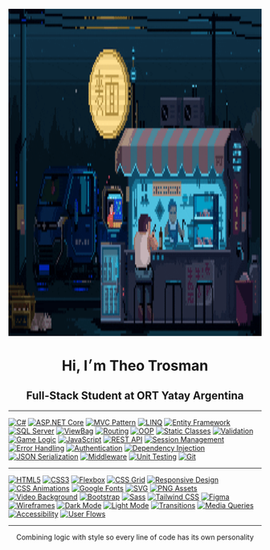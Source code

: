 <p align="center">
  <img src="c991e9eb7c467b34294be002b2493037.gif" width="900" height="650" alt="ascii banner"/>
</p>

<h1 align="center">Hi, I׳m Theo Trosman</h1>
<h2 align="center">Full-Stack Student at ORT Yatay Argentina</h2> 

--- 

[![C#](https://img.shields.io/badge/C%23-1C1C1E?style=for-the-badge&logo=csharp&logoColor=CFCFD1)]() 
[![ASP.NET Core](https://img.shields.io/badge/ASP.NET%20Core-1C1C1E?style=for-the-badge&logo=dotnet&logoColor=CFCFD1)]() 
[![MVC Pattern](https://img.shields.io/badge/MVC-1C1C1E?style=for-the-badge&logo=visualstudiocode&logoColor=CFCFD1)]() 
[![LINQ](https://img.shields.io/badge/LINQ-1C1C1E?style=for-the-badge&logo=codewars&logoColor=CFCFD1)]() 
[![Entity Framework](https://img.shields.io/badge/Entity%20Framework-1C1C1E?style=for-the-badge&logo=dotnet&logoColor=CFCFD1)]() 
[![SQL Server](https://img.shields.io/badge/SQL%20Server-1C1C1E?style=for-the-badge&logo=microsoftsqlserver&logoColor=CFCFD1)]() 
[![ViewBag](https://img.shields.io/badge/ViewBag-1C1C1E?style=for-the-badge&logo=data&logoColor=CFCFD1)]() 
[![Routing](https://img.shields.io/badge/Routing-1C1C1E?style=for-the-badge&logo=github&logoColor=CFCFD1)]() 
[![OOP](https://img.shields.io/badge/OOP-1C1C1E?style=for-the-badge&logo=abstract&logoColor=CFCFD1)]() 
[![Static Classes](https://img.shields.io/badge/Static%20Classes-1C1C1E?style=for-the-badge&logo=circle&logoColor=CFCFD1)]() 
[![Validation](https://img.shields.io/badge/Validation-1C1C1E?style=for-the-badge&logo=check&logoColor=CFCFD1)]() 
[![Game Logic](https://img.shields.io/badge/Game%20Logic-1C1C1E?style=for-the-badge&logo=joystick&logoColor=CFCFD1)]() 
[![JavaScript](https://img.shields.io/badge/JavaScript-1C1C1E?style=for-the-badge&logo=javascript&logoColor=CFCFD1)]() 
[![REST API](https://img.shields.io/badge/REST%20API-1C1C1E?style=for-the-badge&logo=cloud&logoColor=CFCFD1)]() 
[![Session Management](https://img.shields.io/badge/Session%20Management-1C1C1E?style=for-the-badge&logo=session&logoColor=CFCFD1)]() 
[![Error Handling](https://img.shields.io/badge/Error%20Handling-1C1C1E?style=for-the-badge&logo=bug&logoColor=CFCFD1)]() 
[![Authentication](https://img.shields.io/badge/Authentication-1C1C1E?style=for-the-badge&logo=unlock&logoColor=CFCFD1)]() 
[![Dependency Injection](https://img.shields.io/badge/Dependency%20Injection-1C1C1E?style=for-the-badge&logo=syringe&logoColor=CFCFD1)]() 
[![JSON Serialization](https://img.shields.io/badge/JSON%20Serialization-1C1C1E?style=for-the-badge&logo=json&logoColor=CFCFD1)]() 
[![Middleware](https://img.shields.io/badge/Middleware-1C1C1E?style=for-the-badge&logo=microsoft&logoColor=CFCFD1)]() 
[![Unit Testing](https://img.shields.io/badge/Unit%20Testing-1C1C1E?style=for-the-badge&logo=testtube&logoColor=CFCFD1)]() 
[![Git](https://img.shields.io/badge/Git-1C1C1E?style=for-the-badge&logo=git&logoColor=CFCFD1)]()

---

[![HTML5](https://img.shields.io/badge/HTML5-1C1C1E?style=for-the-badge&logo=html5&logoColor=CFCFD1)]() 
[![CSS3](https://img.shields.io/badge/CSS3-1C1C1E?style=for-the-badge&logo=css3&logoColor=CFCFD1)]() 
[![Flexbox](https://img.shields.io/badge/Flexbox-1C1C1E?style=for-the-badge&logo=css3&logoColor=CFCFD1)]() 
[![CSS Grid](https://img.shields.io/badge/CSS%20Grid-1C1C1E?style=for-the-badge&logo=csswizardry&logoColor=CFCFD1)]() 
[![Responsive Design](https://img.shields.io/badge/Responsive%20Design-1C1C1E?style=for-the-badge&logo=responsive&logoColor=CFCFD1)]() 
[![CSS Animations](https://img.shields.io/badge/CSS%20Animations-1C1C1E?style=for-the-badge&logo=css3&logoColor=CFCFD1)]() 
[![Google Fonts](https://img.shields.io/badge/Google%20Fonts-1C1C1E?style=for-the-badge&logo=google&logoColor=CFCFD1)]() 
[![SVG](https://img.shields.io/badge/SVG-1C1C1E?style=for-the-badge&logo=svg&logoColor=CFCFD1)]() 
[![PNG Assets](https://img.shields.io/badge/PNG-1C1C1E?style=for-the-badge&logo=file-image&logoColor=CFCFD1)]() 
[![Video Background](https://img.shields.io/badge/Video%20Background-1C1C1E?style=for-the-badge&logo=video&logoColor=CFCFD1)]() 
[![Bootstrap](https://img.shields.io/badge/Bootstrap-1C1C1E?style=for-the-badge&logo=bootstrap&logoColor=CFCFD1)]() 
[![Sass](https://img.shields.io/badge/Sass-1C1C1E?style=for-the-badge&logo=sass&logoColor=CFCFD1)]() 
[![Tailwind CSS](https://img.shields.io/badge/TailwindCSS-1C1C1E?style=for-the-badge&logo=tailwindcss&logoColor=CFCFD1)]() 
[![Figma](https://img.shields.io/badge/Figma-1C1C1E?style=for-the-badge&logo=figma&logoColor=CFCFD1)]() 
[![Wireframes](https://img.shields.io/badge/Wireframes-1C1C1E?style=for-the-badge&logo=simpleicons&logoColor=CFCFD1)]() 
[![Dark Mode](https://img.shields.io/badge/Dark%20Mode-1C1C1E?style=for-the-badge&logo=moon&logoColor=CFCFD1)]() 
[![Light Mode](https://img.shields.io/badge/Light%20Mode-1C1C1E?style=for-the-badge&logo=sun&logoColor=CFCFD1)]() 
[![Transitions](https://img.shields.io/badge/Transitions-1C1C1E?style=for-the-badge&logo=transition&logoColor=CFCFD1)]() 
[![Media Queries](https://img.shields.io/badge/Media%20Queries-1C1C1E?style=for-the-badge&logo=css3&logoColor=CFCFD1)]() 
[![Accessibility](https://img.shields.io/badge/Accessibility-1C1C1E?style=for-the-badge&logo=accessibility&logoColor=CFCFD1)]() 
[![User Flows](https://img.shields.io/badge/User%20Flows-1C1C1E?style=for-the-badge&logo=user&logoColor=CFCFD1)]() 

---

<p align="center">
Combining logic with style so every line of code has its own personality
</p>
